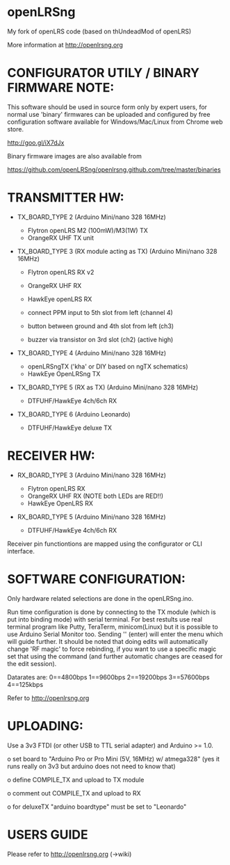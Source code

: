 openLRSng
=========

My fork of openLRS code (based on thUndeadMod of openLRS)

More information at http://openlrsng.org

CONFIGURATOR UTILY / BINARY FIRMWARE NOTE:
==========================================
  This software should be used in source form only by expert users, for normal use 'binary' firmwares can be uploaded and configured by free configuration software available for Windows/Mac/Linux from Chrome web store.

  http://goo.gl/iX7dJx

  Binary firmware images are also available from

  https://github.com/openLRSng/openlrsng.github.com/tree/master/binaries

TRANSMITTER HW:
===============
  - TX_BOARD_TYPE 2 (Arduino Mini/nano 328 16MHz)
    - Flytron openLRS M2 (100mW)/M3(1W) TX 
    - OrangeRX UHF TX unit
  
  - TX_BOARD_TYPE 3 (RX module acting as TX) (Arduino Mini/nano 328 16MHz)
    - Flytron openLRS RX v2 
    - OrangeRX UHF RX
    - HawkEye openLRS RX

    - connect PPM input to 5th slot from left (channel 4)
    - button between ground and 4th slot from left (ch3)
    - buzzer via transistor on 3rd slot (ch2) (active high)

  - TX_BOARD_TYPE 4 (Arduino Mini/nano 328 16MHz)
    - openLRSngTX ('kha' or DIY based on ngTX schematics)
    - HawkEye OpenLRSng TX

  - TX_BOARD_TYPE 5 (RX as TX) (Arduino Mini/nano 328 16MHz)
    - DTFUHF/HawkEye 4ch/6ch RX

  - TX_BOARD_TYPE 6 (Arduino Leonardo)
    - DTFUHF/HawkEye deluxe TX

RECEIVER HW:  
============
  - RX_BOARD_TYPE 3 (Arduino Mini/nano 328 16MHz)
    - Flytron openLRS RX 
    - OrangeRX UHF RX (NOTE both LEDs are RED!!)
    - HawkEye OpenLRS RX

  - RX_BOARD_TYPE 5 (Arduino Mini/nano 328 16MHz)
    - DTFUHF/HawkEye 4ch/6ch RX
  
  Receiver pin functiontions are mapped using the configurator or CLI interface.

SOFTWARE CONFIGURATION:
=======================
  Only hardware related selections are done in the openLRSng.ino.

  Run time configuration is done by connecting to the TX module (which is put into binding mode) with serial terminal. For best restults use real terminal program like Putty, TeraTerm, minicom(Linux) but it is possible to use Arduino Serial Monitor too.
  Sending '<CR>' (enter) will enter the menu which will guide further. It should be noted that doing edits will automatically change 'RF magic' to force rebinding, if you want to use a specific magic set that using the command (and further automatic changes are ceased for the edit session). 

  Datarates are: 0==4800bps 1==9600bps 2==19200bps 3==57600bps 4==125kbps

  Refer to http://openlrsng.org
  
UPLOADING:
==========
Use a 3v3 FTDI (or other USB to TTL serial adapter) and Arduino >= 1.0. 

  o set board to "Arduino Pro or Pro Mini (5V, 16MHz) w/ atmega328" (yes it runs really on 3v3 but arduino does not need to know that)

  o define COMPILE_TX and upload to TX module

  o comment out COMPILE_TX and upload to RX

  o for deluxeTX "arduino boardtype" must be set to "Leonardo"


USERS GUIDE
===========

Please refer to http://openlrsng.org (->wiki)
